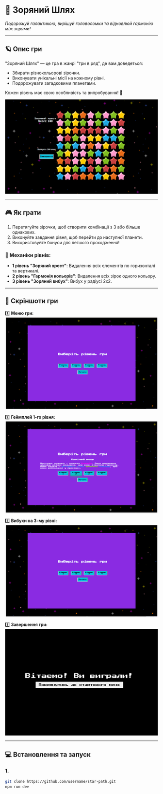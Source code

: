 # 🌟 **Зоряний Шлях**

_Подорожуй галактикою, вирішуй головоломки та відновлюй гармонію між зорями!_

---

## 🪐 **Опис гри**

"Зоряний Шлях" — це гра в жанрі "три в ряд", де вам доведеться:

- Збирати різнокольорові зірочки.
- Виконувати унікальні місії на кожному рівні.
- Подорожувати загадковими планетами.

Кожен рівень має свою особливість та випробування! 🚀

![Gameplay Screenshot](./public/img_readme/game.png)

---

## 🎮 **Як грати**

1. Перетягуйте зірочки, щоб створити комбінації з 3 або більше однакових.
2. Виконуйте завдання рівня, щоб перейти до наступної планети.
3. Використовуйте бонуси для легшого проходження!

### 🌟 **Механіки рівнів:**

- **1 рівень "Зоряний хрест"**: Видалення всіх елементів по горизонталі та вертикалі.
- **2 рівень "Гармонія кольорів"**: Видалення всіх зірок одного кольору.
- **3 рівень "Зоряний вибух"**: Вибух у радіусі 2x2.

---

## 📸 **Скріншоти гри**

1️⃣ **Меню гри:**  
![Main Menu](./public/img_readme/menu-start.png)

2️⃣ **Геймплей 1-го рівня:**  
![Level 1 Screenshot](./public/img_readme/menu-start-lev2.png)

3️⃣ **Вибухи на 3-му рівні:**  
![Level 3 Explosion](public/img_readme/menu-start.png)

3️⃣ **Завершення гри:**  
![Game Over](public/img_readme/game-over.png)

---

## 💻 **Встановлення та запуск**

### 1.

```bash
git clone https://github.com/username/star-path.git
npm run dev
```
